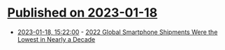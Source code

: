 # [Published on 2023-01-18](index.md)

* [2023-01-18, 15:22:00](https://tech.slashdot.org/story/23/01/18/157253/2022-global-smartphone-shipments-were-the-lowest-in-nearly-a-decade?utm_source=rss1.0mainlinkanon&utm_medium=feed) - [2022 Global Smartphone Shipments Were the Lowest in Nearly a Decade](https://tech.slashdot.org/story/23/01/18/157253/2022-global-smartphone-shipments-were-the-lowest-in-nearly-a-decade?utm_source=rss1.0mainlinkanon&utm_medium=feed)
